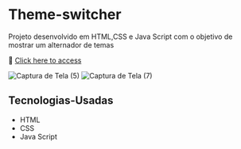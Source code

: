 # Theme-switcher

Projeto desenvolvido em HTML,CSS e Java Script com o objetivo de mostrar um alternador de temas 

🔗 [Click here to access](https://gabriel-themerswitcher-af35a0.netlify.app)

![Captura de Tela (5)](https://user-images.githubusercontent.com/109315349/209702954-d1cd0221-de36-4430-bf60-d33b293cfdcb.png)
![Captura de Tela (7)](https://user-images.githubusercontent.com/109315349/209703010-c99aa75e-5146-4845-bd1f-48b756948cc3.png)

## Tecnologias-Usadas

- HTML
- CSS
- Java Script
